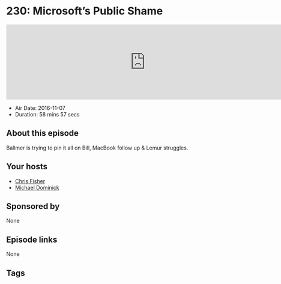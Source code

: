 # 230: Microsoft’s Public Shame

<iframe src="https://player.fireside.fm/v2/MLf2ZzhC+N3pIGTFE?theme=dark" width="740" height="200" frameborder="0" scrolling="no"></iframe>

* Air Date: 2016-11-07
* Duration: 58 mins 57 secs

## About this episode

Ballmer is trying to pin it all on Bill, MacBook follow up & Lemur struggles.

## Your hosts
* [Chris Fisher](https://coder.show/hosts/chrislas)
* [Michael Dominick](https://coder.show/hosts/michael)

## Sponsored by

None



## Episode links

None



## Tags

